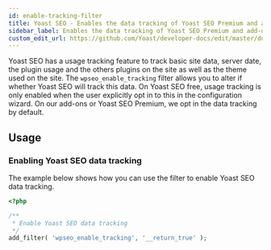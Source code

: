 ```yaml
---
id: enable-tracking-filter
title: Yoast SEO - Enables the data tracking of Yoast SEO Premium and add-ons
sidebar_label: Enables the data tracking of Yoast SEO Premium and add-ons
custom_edit_url: https://github.com/Yoast/developer-docs/edit/master/docs/customization/yoast-seo/filters/enable-tracking-filter.md
---
```

Yoast SEO has a usage tracking feature to track basic site data, server date, the plugin usage and the others plugins on the site as well as the theme used on the site.
The `wpseo_enable_tracking` filter allows you to alter if whether Yoast SEO will track this data.
On Yoast SEO free, usage tracking is only enabled when the user explicitly opt in to this in the configuration wizard. On our add-ons or Yoast SEO Premium, we opt in the data tracking by default.

## Usage

### Enabling Yoast SEO data tracking

The example below shows how you can use the filter to enable Yoast SEO data tracking.
```php
<?php

/**
 * Enable Yoast SEO data tracking
 */
add_filter( 'wpseo_enable_tracking', '__return_true' ); 
```
